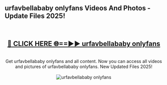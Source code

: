 <h2>urfavbellababy onlyfans Videos And Photos - Update Files 2025!</h2>
<br>
<div align="center">
<h2><a href="https://linkcuts.com/hfmhzwbr" rel="nofollow">🔴 CLICK HERE 🌐==►► urfavbellababy onlyfans</a></h2>
<br>
Get urfavbellababy onlyfans and all content. Now you can access all videos and pictures of urfavbellababy onlyfans. New Updated Files 2025!
<br>
<br>
<a href="https://linkcuts.com/hfmhzwbr" rel="nofollow" data-target="animated-image.originalLink"><img src="https://i.ibb.co.com/WyWwxjT/player-gif2.gif" alt="urfavbellababy onlyfans" style="max-width: 100%; display: inline-block;" data-target="animated-image.originalImage"></a>
</div>
<br>
